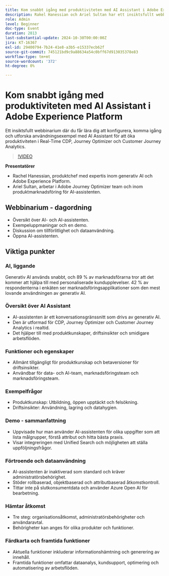 ```yaml
---
title: Kom snabbt igång med produktiviteten med AI Assistant i Adobe Experience Platform
description: Rakel Hanessian och Ariel Sultan har ett insiktsfullt webbinarium där du får lära dig att konfigurera, komma igång och utforska användningsexempel med AI Assistant som ökar produktiviteten i Real-Time CDP, Journey Optimizer och Customer Journey Analytics.
role: Admin
level: Beginner
doc-type: Event
duration: 2813
last-substantial-update: 2024-10-30T00:00:00Z
jira: KT-16367
exl-id: 29400794-7b24-41e8-a3b5-e15337ecb62f
source-git-commit: 745121bd9c9a88634a54c0bff67d913035378e83
workflow-type: tm+mt
source-wordcount: '372'
ht-degree: 0%

---
```


# Kom snabbt igång med produktiviteten med AI Assistant i Adobe Experience Platform

Ett insiktsfullt webbinarium där du får lära dig att konfigurera, komma igång och utforska användningsexempel med AI Assistant för att öka produktiviteten i Real-Time CDP, Journey Optimizer och Customer Journey Analytics.

>[!VIDEO](https://video.tv.adobe.com/v/3435344/?learn=on)

**Presentatörer**

* Rachel Hanessian, produktchef med expertis inom generativ AI och Adobe Experience Platform.
* Ariel Sultan, arbetar i Adobe Journey Optimizer team och inom produktmarknadsföring för AI-assistenten.

## Webbinarium - dagordning

* Översikt över AI- och AI-assistenten.
* Exempeluppmaningar och en demo.
* Diskussion om tillförlitlighet och dataanvändning.
* Öppna AI-assistenten.

## Viktiga punkter

### AI, liggande

Generativ AI används snabbt, och 89 % av marknadsförarna tror att det kommer att hjälpa till med personaliserade kundupplevelser.
42 % av respondenterna i enkäten ser marknadsföringsapplikationer som den mest lovande användningen av generativ AI.

### Översikt över AI Assistant

* AI-assistenten är ett konversationsgränssnitt som drivs av generativ AI.
* Den är utformad för CDP, Journey Optimizer och Customer Journey Analytics i realtid.
* Det hjälper till med produktkunskaper, driftsinsikter och smidigare arbetsflöden.

### Funktioner och egenskaper

* Allmänt tillgängligt för produktkunskap och betaversioner för driftsinsikter.
* Användbar för data- och AI-team, marknadsföringsteam och marknadsföringsteam.

### Exempelfrågor

* Produktkunskap: Utbildning, öppen upptäckt och felsökning.
* Driftsinsikter: Användning, lagring och datahygien.

### Demo - sammanfattning

* Uppvisade hur man använder AI-assistenten för olika uppgifter som att lista målgrupper, förstå attribut och hitta bästa praxis.
* Visar integreringen med Unified Search och möjligheten att ställa uppföljningsfrågor.

### Förtroende och dataanvändning

* AI-assistenten är inaktiverad som standard och kräver administratörsbehörighet.
* Stöder rollbaserad, objektbaserad och attributbaserad åtkomstkontroll.
* Tittar inte på slutkonsumentdata och använder Azure Open AI för bearbetning.

### Hämtar åtkomst

* Tre steg: organisationsåtkomst, administratörsbehörigheter och användaravtal.
* Behörigheter kan anges för olika produkter och funktioner.

### Färdkarta och framtida funktioner

* Aktuella funktioner inkluderar informationshämtning och generering av innehåll.
* Framtida funktioner omfattar dataanalys, kundsupport, optimering och automatisering av arbetsflöden.
